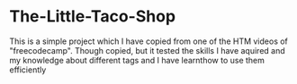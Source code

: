 # The-Little-Taco-Shop
This is a simple project which I have copied from one of the HTM videos of "freecodecamp". Though copied, but it tested the skills I have aquired and my knowledge about different tags and  I have learnthow to use them efficiently
